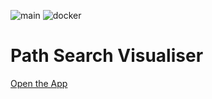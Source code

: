 ![main](https://github.com/path-visualiser/app/actions/workflows/main.yml/badge.svg)
![docker](https://github.com/path-visualiser/app/actions/workflows/docker.yml/badge.svg)

# Path Search Visualiser

[Open the App](https://path-visualiser.github.io/app)
